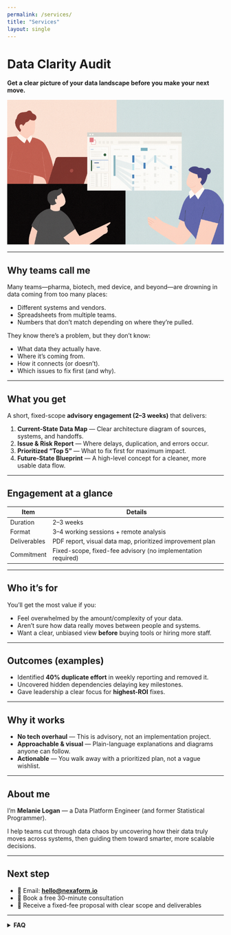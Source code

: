 ```yaml
---
permalink: /services/
title: "Services"
layout: single
---
```


# Data Clarity Audit
**Get a clear picture of your data landscape before you make your next move.**

<img src="/assets/images/data_clarity_audit.png" alt="data clarity audit" class="center-image" />

---

## Why teams call me
Many teams—pharma, biotech, med device, and beyond—are drowning in data coming from too many places:
- Different systems and vendors.
- Spreadsheets from multiple teams.
- Numbers that don’t match depending on where they’re pulled.

They know there’s a problem, but they don’t know:
- What data they actually have.
- Where it’s coming from.
- How it connects (or doesn’t).
- Which issues to fix first (and why).

---

## What you get
A short, fixed-scope **advisory engagement (2–3 weeks)** that delivers:

1. **Current-State Data Map** — Clear architecture diagram of sources, systems, and handoffs.  
2. **Issue & Risk Report** — Where delays, duplication, and errors occur.  
3. **Prioritized “Top 5”** — What to fix first for maximum impact.  
4. **Future-State Blueprint** — A high-level concept for a cleaner, more usable data flow.

---

## Engagement at a glance
| Item | Details |
|---|---|
| Duration | 2–3 weeks |
| Format | 3–4 working sessions + remote analysis |
| Deliverables | PDF report, visual data map, prioritized improvement plan |
| Commitment | Fixed-scope, fixed-fee advisory (no implementation required) |

---

## Who it’s for
You’ll get the most value if you:
- Feel overwhelmed by the amount/complexity of your data.
- Aren’t sure how data really moves between people and systems.
- Want a clear, unbiased view **before** buying tools or hiring more staff.

---

## Outcomes (examples)
- Identified **40% duplicate effort** in weekly reporting and removed it.
- Uncovered hidden dependencies delaying key milestones.
- Gave leadership a clear focus for **highest-ROI** fixes.

---

## Why it works
- **No tech overhaul** — This is advisory, not an implementation project.  
- **Approachable & visual** — Plain-language explanations and diagrams anyone can follow.  
- **Actionable** — You walk away with a prioritized plan, not a vague wishlist.

---

## About me
I’m **Melanie Logan** — a Data Platform Engineer (and former Statistical Programmer).

I help teams cut through data chaos by uncovering how their data truly moves across systems, then guiding them toward smarter, more scalable decisions.

---

## Next step
- 📧 Email: **[hello@nexaform.io](mailto:hello@nexaform.io)**  
- 📅 Book a free 30-minute consultation  
- 📄 Receive a fixed-fee proposal with clear scope and deliverables

---

<details>
<summary><strong>FAQ</strong></summary>

**Is this only for regulated teams?**  
No. While I have deep regulated experience, this audit benefits any team with data scattered across systems.

**Will you implement the recommendations?**  
Implementation is outside this audit’s scope. If helpful, I can support vendor/tool selection or light oversight as a separate engagement.

**Do we need to share sensitive data?**  
No raw data access is required for the audit. We focus on flows, systems, handoffs, and existing outputs.

</details>
